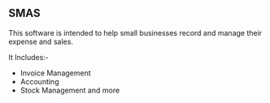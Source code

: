 ## SMAS

This software is intended to help small businesses record and manage their expense and sales.

It Includes:-
- Invoice Management
- Accounting
- Stock Management and more